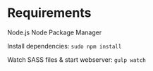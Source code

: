 Requirements
============
Node.js
Node Package Manager

Install dependencies: `sudo npm install`

Watch SASS files & start webserver: `gulp watch`
